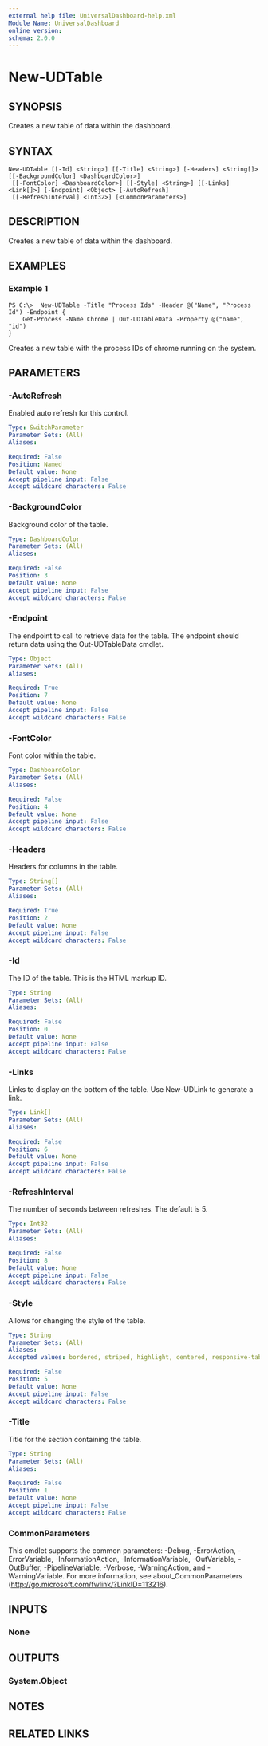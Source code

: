```yaml
---
external help file: UniversalDashboard-help.xml
Module Name: UniversalDashboard
online version:
schema: 2.0.0
---
```


# New-UDTable

## SYNOPSIS
Creates a new table of data within the dashboard. 

## SYNTAX

```
New-UDTable [[-Id] <String>] [[-Title] <String>] [-Headers] <String[]> [[-BackgroundColor] <DashboardColor>]
 [[-FontColor] <DashboardColor>] [[-Style] <String>] [[-Links] <Link[]>] [-Endpoint] <Object> [-AutoRefresh]
 [[-RefreshInterval] <Int32>] [<CommonParameters>]
```

## DESCRIPTION
Creates a new table of data within the dashboard. 

## EXAMPLES

### Example 1
```
PS C:\>  New-UDTable -Title "Process Ids" -Header @("Name", "Process Id") -Endpoint {
    Get-Process -Name Chrome | Out-UDTableData -Property @("name", "id")
}
```

Creates a new table with the process IDs of chrome running on the system.

## PARAMETERS

### -AutoRefresh
Enabled auto refresh for this control.

```yaml
Type: SwitchParameter
Parameter Sets: (All)
Aliases:

Required: False
Position: Named
Default value: None
Accept pipeline input: False
Accept wildcard characters: False
```

### -BackgroundColor
Background color of the table.

```yaml
Type: DashboardColor
Parameter Sets: (All)
Aliases:

Required: False
Position: 3
Default value: None
Accept pipeline input: False
Accept wildcard characters: False
```

### -Endpoint
The endpoint to call to retrieve data for the table. The endpoint should return data using the Out-UDTableData cmdlet.

```yaml
Type: Object
Parameter Sets: (All)
Aliases:

Required: True
Position: 7
Default value: None
Accept pipeline input: False
Accept wildcard characters: False
```

### -FontColor
Font color within the table.

```yaml
Type: DashboardColor
Parameter Sets: (All)
Aliases:

Required: False
Position: 4
Default value: None
Accept pipeline input: False
Accept wildcard characters: False
```

### -Headers
Headers for columns in the table. 

```yaml
Type: String[]
Parameter Sets: (All)
Aliases:

Required: True
Position: 2
Default value: None
Accept pipeline input: False
Accept wildcard characters: False
```

### -Id
The ID of the table. This is the HTML markup ID.

```yaml
Type: String
Parameter Sets: (All)
Aliases:

Required: False
Position: 0
Default value: None
Accept pipeline input: False
Accept wildcard characters: False
```

### -Links
Links to display on the bottom of the table. Use New-UDLink to generate a link.

```yaml
Type: Link[]
Parameter Sets: (All)
Aliases:

Required: False
Position: 6
Default value: None
Accept pipeline input: False
Accept wildcard characters: False
```

### -RefreshInterval
The number of seconds between refreshes. The default is 5.

```yaml
Type: Int32
Parameter Sets: (All)
Aliases:

Required: False
Position: 8
Default value: None
Accept pipeline input: False
Accept wildcard characters: False
```

### -Style
Allows for changing the style of the table.

```yaml
Type: String
Parameter Sets: (All)
Aliases:
Accepted values: bordered, striped, highlight, centered, responsive-table

Required: False
Position: 5
Default value: None
Accept pipeline input: False
Accept wildcard characters: False
```

### -Title
Title for the section containing the table.

```yaml
Type: String
Parameter Sets: (All)
Aliases:

Required: False
Position: 1
Default value: None
Accept pipeline input: False
Accept wildcard characters: False
```

### CommonParameters
This cmdlet supports the common parameters: -Debug, -ErrorAction, -ErrorVariable, -InformationAction, -InformationVariable, -OutVariable, -OutBuffer, -PipelineVariable, -Verbose, -WarningAction, and -WarningVariable. For more information, see about_CommonParameters (http://go.microsoft.com/fwlink/?LinkID=113216).

## INPUTS

### None

## OUTPUTS

### System.Object

## NOTES

## RELATED LINKS
